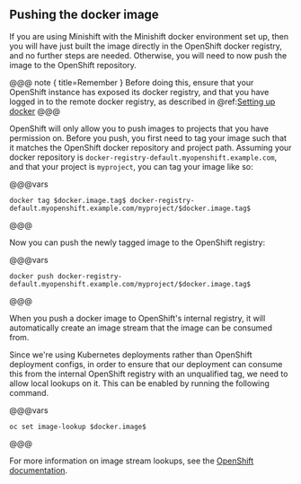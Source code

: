 ## Pushing the docker image

If you are using Minishift with the Minishift docker environment set up, then you will have just built the image directly in the OpenShift docker registry, and no further steps are needed. Otherwise, you will need to now push the image to the OpenShift repository.

@@@ note { title=Remember }
Before doing this, ensure that your OpenShift instance has exposed its docker registry, and that you have logged in to the remote docker registry, as described in @ref:[Setting up docker](../index.md#setting-up-docker)
@@@

OpenShift will only allow you to push images to projects that you have permission on. Before you push, you first need to tag your image such that it matches the OpenShift docker repository and project path. Assuming your docker repository is `docker-registry-default.myopenshift.example.com`, and that your project is `myproject`, you can tag your image like so:

@@@vars
```
docker tag $docker.image.tag$ docker-registry-default.myopenshift.example.com/myproject/$docker.image.tag$
```
@@@

Now you can push the newly tagged image to the OpenShift registry:

@@@vars
```
docker push docker-registry-default.myopenshift.example.com/myproject/$docker.image.tag$
```
@@@

When you push a docker image to OpenShift's internal registry, it will automatically create an image stream that the image can be consumed from.

Since we're using Kubernetes deployments rather than OpenShift deployment configs, in order to ensure that our deployment can consume this from the internal OpenShift registry with an unqualified tag, we need to allow local lookups on it. This can be enabled by running the following command.

@@@vars
```
oc set image-lookup $docker.image$
```
@@@

For more information on image stream lookups, see the [OpenShift documentation](https://docs.openshift.com/container-platform/latest/dev_guide/managing_images.html#using-is-with-k8s).

